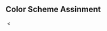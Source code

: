 <!DOCTYPE html>
<html lang="en-us">
    <head>
        <h2>Color Scheme Assinment</h2>
        <meta charset="UTF-8">
        <meta name="viewport" content="width = device-width, initial-scale=1.0">
        <meta name="author" content="Kira Zamora">
        <meta name="keywords" content="color scheme">
        <meta name="desciption" content="color scheme of a dog ">
    </head>
</html>
<body>
    <img>
    <
  
